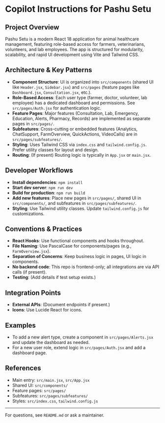 # Copilot Instructions for Pashu Setu

## Project Overview
Pashu Setu is a modern React 18 application for animal healthcare management, featuring role-based access for farmers, veterinarians, volunteers, and lab employees. The app is structured for modularity, scalability, and rapid UI development using Vite and Tailwind CSS.

## Architecture & Key Patterns
- **Component Structure**: UI is organized into `src/components` (shared UI like `Header.jsx`, `Sidebar.jsx`) and `src/pages` (feature pages like `Dashboard.jsx`, `Consultation.jsx`, etc.).
- **Role-Based Access**: Each user type (farmer, doctor, volunteer, lab employee) has a dedicated dashboard and permissions. See `src/pages/Auth.jsx` for authentication logic.
- **Feature Pages**: Major features (Consultation, Lab, Emergency, Education, Alerts, Pharmacy, Records) are implemented as separate pages in `src/pages/`.
- **Subfeatures**: Cross-cutting or embedded features (Analytics, ChatSupport, FarmOverview, QuickActions, VideoCalls) are in `src/pages/subfeatures/`.
- **Styling**: Uses Tailwind CSS via `index.css` and `tailwind.config.js`. Prefer utility classes for layout and design.
- **Routing**: (If present) Routing logic is typically in `App.jsx` or `main.jsx`.

## Developer Workflows
- **Install dependencies**: `npm install`
- **Start dev server**: `npm run dev`
- **Build for production**: `npm run build`
- **Add new features**: Place new pages in `src/pages/`, shared UI in `src/components/`, and subfeatures in `src/pages/subfeatures/`.
- **Styling**: Use Tailwind utility classes. Update `tailwind.config.js` for customizations.

## Conventions & Practices
- **React Hooks**: Use functional components and hooks throughout.
- **File Naming**: Use PascalCase for components/pages (e.g., `FarmOverview.jsx`).
- **Separation of Concerns**: Keep business logic in pages, UI logic in components.
- **No backend code**: This repo is frontend-only; all integrations are via API calls (if present).
- **Testing**: (Add details if test setup exists.)

## Integration Points
- **External APIs**: (Document endpoints if present.)
- **Icons**: Use Lucide React for icons.

## Examples
- To add a new alert type, create a component in `src/pages/Alerts.jsx` and update the dashboard as needed.
- For a new user role, extend logic in `src/pages/Auth.jsx` and add a dashboard page.

## References
- Main entry: `src/main.jsx`, `src/App.jsx`
- Shared UI: `src/components/`
- Feature pages: `src/pages/`
- Subfeatures: `src/pages/subfeatures/`
- Styles: `src/index.css`, `tailwind.config.js`

---
For questions, see `README.md` or ask a maintainer.
